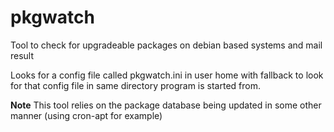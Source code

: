 # pkgwatch
Tool to check for upgradeable packages on debian based systems and mail result

Looks for a config file called pkgwatch.ini in user home with fallback
to look for that config file in same directory program is started from.

**Note** This tool relies on the package database being updated in some other manner (using cron-apt for example)
